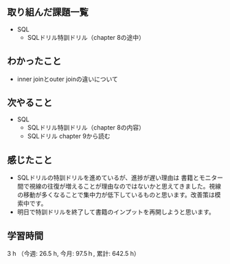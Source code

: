 ## 取り組んだ課題一覧
- SQL 
    - SQLドリル特訓ドリル（chapter 8の途中） 
  
## わかったこと
- inner joinとouter joinの違いについて   

## 次やること
- SQL
    - SQLドリル特訓ドリル（chapter 8の内容）
    - SQLドリル chapter 9から読む    

## 感じたこと
-  SQLドリルの特訓ドリルを進めているが、進捗が遅い理由は 書籍とモニター間で視線の往復が増えることが理由なのではないかと思えてきました。視線の移動が多くなることで集中力が低下しているものと思います。改善策は模索中です。
- 明日で特訓ドリルを終了して書籍のインプットを再開しようと思います。  
    
## 学習時間
3 h （今週: 26.5 h, 今月: 97.5ｈ, 累計: 642.5 h）